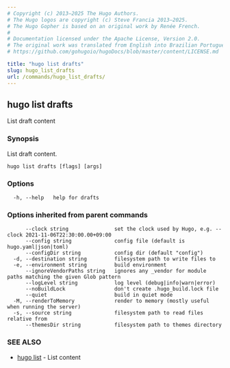 ```yaml
---
# Copyright (c) 2013–2025 The Hugo Authors.
# The Hugo logos are copyright (c) Steve Francia 2013–2025.
# The Hugo Gopher is based on an original work by Renée French.
#
# Documentation licensed under the Apache License, Version 2.0.
# The original work was translated from English into Brazilian Portuguese.
# https://github.com/gohugoio/hugoDocs/blob/master/content/LICENSE.md

title: "hugo list drafts"
slug: hugo_list_drafts
url: /commands/hugo_list_drafts/
---
```

## hugo list drafts

List draft content

### Synopsis

List draft content.

```
hugo list drafts [flags] [args]
```

### Options

```
  -h, --help   help for drafts
```

### Options inherited from parent commands

```
      --clock string               set the clock used by Hugo, e.g. --clock 2021-11-06T22:30:00.00+09:00
      --config string              config file (default is hugo.yaml|json|toml)
      --configDir string           config dir (default "config")
  -d, --destination string         filesystem path to write files to
  -e, --environment string         build environment
      --ignoreVendorPaths string   ignores any _vendor for module paths matching the given Glob pattern
      --logLevel string            log level (debug|info|warn|error)
      --noBuildLock                don't create .hugo_build.lock file
      --quiet                      build in quiet mode
  -M, --renderToMemory             render to memory (mostly useful when running the server)
  -s, --source string              filesystem path to read files relative from
      --themesDir string           filesystem path to themes directory
```

### SEE ALSO

* [hugo list](/commands/hugo_list/)	 - List content

